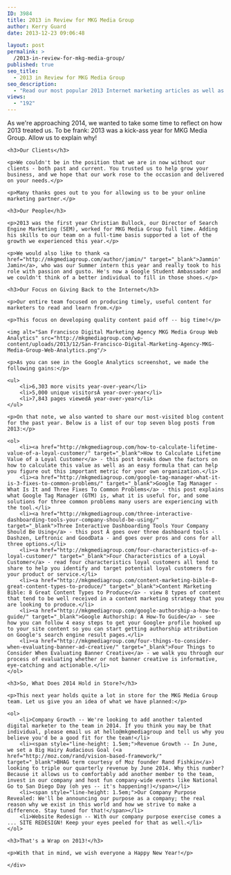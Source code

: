 ```yaml
---
ID: 3984
title: 2013 in Review for MKG Media Group
author: Kerry Guard
date: 2013-12-23 09:06:48

layout: post
permalink: >
  /2013-in-review-for-mkg-media-group/
published: true
seo_title:
  - 2013 in Review for MKG Media Group
seo_description:
  - "Read our most popular 2013 Internet marketing articles as well as milestones our agency hit this year and future milestones we'll be looking to hit in 2014."
views:
  - "192"
---
```

<p class="post-intro">As we're approaching 2014, we wanted to take some time to reflect on how 2013 treated us. To be frank: 2013 was a kick-ass year for MKG Media Group. Allow us to explain why!</p>

<!--more-->

<div class="main-blog-content">

	<h3>Our Clients</h3>
	
	<p>We couldn't be in the position that we are in now without our clients - both past and current. You trusted us to help grow your business, and we hope that our work rose to the occasion and delivered on your needs.</p>
	
	<p>Many thanks goes out to you for allowing us to be your online marketing partner.</p>
	
	<h3>Our People</h3>
	
	<p>2013 was the first year Christian Bullock, our Director of Search Engine Marketing (SEM), worked for MKG Media Group full time. Adding his skills to our team on a full-time basis supported a lot of the growth we experienced this year.</p>
	
	<p>We would also like to thank <a href="http://mkgmediagroup.com/author/jamin/" target="_blank">Jammin' Jamin</a>, who was our Summer intern this year and really took to his role with passion and gusto. He's now a Google Student Ambassador and we couldn't think of a better individual to fill in those shoes.</p>
	
	<h3>Our Focus on Giving Back to the Internet</h3>
	
	<p>Our entire team focused on producing timely, useful content for marketers to read and learn from.</p>
	
	<p>This focus on developing quality content paid off -- big time!</p>
	
	<img alt="San Francisco Digital Marketing Agency MKG Media Group Web Analytics" src="http://mkgmediagroup.com/wp-content/uploads/2013/12/San-Francisco-Digital-Marketing-Agency-MKG-Media-Group-Web-Analytics.png"/>
	
	<p>As you can see in the Google Analytics screenshot, we made the following gains:</p>
	
	<ul>
		<li>6,303 more visits year-over-year</li>
		<li>5,000 unique visitorsÂ year-over-year</li>
		<li>7,843 pages viewedÂ year-over-year</li>
	</ul>
	
	<p>On that note, we also wanted to share our most-visited blog content for the past year. Below is a list of our top seven blog posts from 2013:</p>
	
	<ol>
		<li><a href="http://mkgmediagroup.com/how-to-calculate-lifetime-value-of-a-loyal-customer/" target="_blank">How to Calculate Lifetime Value of a Loyal Customer</a> - this post breaks down the factors on how to calculate this value as well as an easy formula that can help you figure out this important metric for your own organization.</li>
		<li><a href="http://mkgmediagroup.com/google-tag-manager-what-it-is-3-fixes-to-common-problems/" target="_blank">Google Tag Manager - What Is It and Three Fixes To Common Problems</a> - this post explains what Google Tag Manager (GTM) is, what it is useful for, and some solutions for three common problems many users are experiencing with the tool.</li>
		<li><a href="http://mkgmediagroup.com/three-interactive-dashboarding-tools-your-company-should-be-using/" target="_blank">Three Interactive Dashboarding Tools Your Company Should Be Using</a> - this post Â goes over three dashboard tools - Dashzen, Leftronic and GoodData - and goes over pros and cons for all three options.</li>
		<li><a href="http://mkgmediagroup.com/four-characteristics-of-a-loyal-customer/" target="_blank">Four Characteristics of a Loyal Customer</a> - read four characteristics loyal customers all tend to share to help you identify and target potential loyal customers for your product or service.</li>
		<li><a href="http://mkgmediagroup.com/content-marketing-bible-8-great-content-types-to-produce/" target="_blank">Content Marketing Bible: 8 Great Content Types to Produce</a> - view 8 types of content that tend to be well received in a content marketing strategy that you are looking to produce.</li>
		<li><a href="http://mkgmediagroup.com/google-authorship-a-how-to-guide/" target="_blank">Google Authorship: A How-To Guide</a> - see how you can follow 4 easy steps to get your Google+ profile hooked up to your site content so you can start getting authorship attribution on Google's search engine result pages.</li>
		<li><a href="http://mkgmediagroup.com/four-things-to-consider-when-evaluating-banner-ad-creative/" target="_blank">Four Things to Consider When Evaluating Banner Creative</a> - we walk you through our process of evaluating whether or not banner creative is informative, eye-catching and actionable.</li>
	</ol>
	
	<h3>So, What Does 2014 Hold in Store?</h3>
	
	<p>This next year holds quite a lot in store for the MKG Media Group team. Let us give you an idea of what we have planned:</p>
	
	<ol>
		<li>Company Growth -- We're looking to add another talented digital marketer to the team in 2014. If you think you may be that individual, please email us at hello@mkgmediagroup and tell us why you believe you'd be a good fit for the team!</li>
		<li><span style="line-height: 1.5em;">Revenue Growth -- In June, we set a Big Hairy Audacious Goal (<a href="http://moz.com/rand/vision-based-framework/" target="_blank">BHAG term courtesy of Moz founder Rand Fishkin</a>) looking to triple our quarterly revenue by June 2014. Why this number? Because it allows us to comfortably add another member to the team, invest in our company and host fun company-wide events like National Go to San Diego Day (oh yes -- it's happening!)</span></li>
		<li><span style="line-height: 1.5em;">Our Company Purpose Revealed: We'll be announcing our purpose as a company; the real reason why we exist in this world and how we strive to make a difference. Stay tuned for that!</span></li>
		<li>Website Redesign -- With our company purpose exercise comes a ... SITE REDESIGN! Keep your eyes peeled for that as well.</li>
	</ol>
	
	<h3>That's a Wrap on 2013!</h3>
	
	<p>With that in mind, we wish everyone a Happy New Year!</p>
	
	</div>
